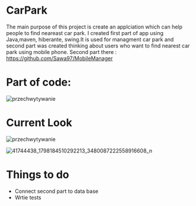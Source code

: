 # CarPark
The main purpose of this project is create an applciation which can help people to find neareast car park. 
I created first part of app using Java,maven, hiberante, swing.It is used for managment car park 
and second part was created thinking about users who want to find nearest car park using mobile phone. 
Second part there : https://github.com/Sawa97/MobileManager

# Part of code: 
![przechwytywanie](https://user-images.githubusercontent.com/37905506/45586662-c834b680-b8fb-11e8-8a59-c9ad554e852b.PNG)

# Current Look
![przechwytywanie](https://user-images.githubusercontent.com/37905506/45586832-4d6c9b00-b8fd-11e8-9c03-0ed4688f0efc.PNG)


![41744438_1798184510292213_3480087222558916608_n](https://user-images.githubusercontent.com/37905506/45586819-0ed6e080-b8fd-11e8-89d7-0b6bc1a17cd2.png)


# Things to do
- Connect second part to data base
- Wrtie tests
